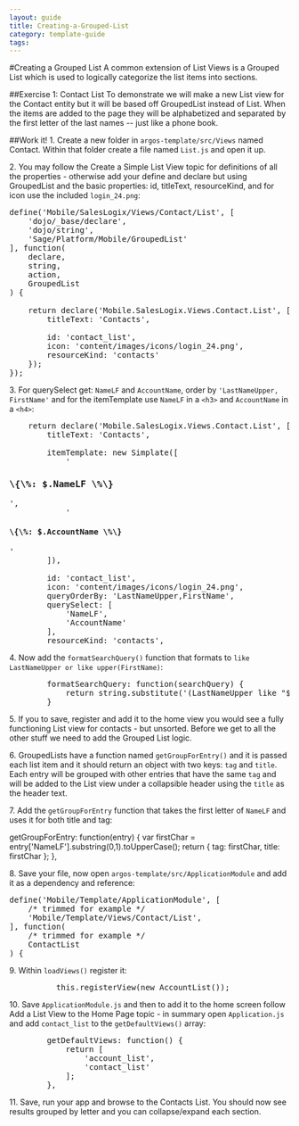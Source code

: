 ---
layout: guide
title: Creating-a-Grouped-List
category: template-guide
tags: 
---
#Creating a Grouped List
A common extension of List Views is a Grouped List which is used to logically categorize the list items into sections.

##Exercise 1: Contact List
To demonstrate we will make a new List view for the Contact entity but it will be based off GroupedList instead of List. When the items are added to the page they will be alphabetized and separated by the first letter of the last names -- just like a phone book.

##Work it!
1\. Create a new folder in `argos-template/src/Views` named Contact. Within that folder create a file named `List.js` and open it up.

2\. You may follow the Create a Simple List View topic for definitions of all the properties - otherwise add your define and declare but using GroupedList and the basic properties: id, titleText, resourceKind, and for icon use the included `login_24.png`:

<pre class="brush: js">
define('Mobile/SalesLogix/Views/Contact/List', [
    'dojo/_base/declare',
    'dojo/string',
    'Sage/Platform/Mobile/GroupedList'
], function(
    declare,
    string,
    action,
    GroupedList
) {

    return declare('Mobile.SalesLogix.Views.Contact.List', [GroupedList], {
        titleText: 'Contacts',

        id: 'contact_list',
        icon: 'content/images/icons/login_24.png',
        resourceKind: 'contacts'
    });
});
</pre>

3\. For querySelect get: `NameLF` and `AccountName`, order by `'LastNameUpper, FirstName'` and for the itemTemplate use `NameLF` in a `<h3>` and `AccountName` in a `<h4>`:

<pre class="brush: js">
    return declare('Mobile.SalesLogix.Views.Contact.List', [GroupedList], {
        titleText: 'Contacts',

        itemTemplate: new Simplate([
            '<h3>\{\%: $.NameLF \%\}</h3>',
            '<h4>\{\%: $.AccountName \%\}</h4>'
        ]),

        id: 'contact_list',
        icon: 'content/images/icons/login_24.png',
        queryOrderBy: 'LastNameUpper,FirstName',
        querySelect: [
            'NameLF',
            'AccountName'
        ],
        resourceKind: 'contacts',
</pre>

4\. Now add the `formatSearchQuery()` function that formats to `like LastNameUpper or like upper(FirstName)`:

<pre class="brush: js">
        formatSearchQuery: function(searchQuery) {
            return string.substitute('(LastNameUpper like "${0}%" or upper(FirstName) like "${0}%")', [this.escapeSearchQuery(searchQuery.toUpperCase())]);
        }
</pre>

5\. If you to save, register and add it to the home view you would see a fully functioning List view for contacts - but unsorted. Before we get to all the other stuff we need to add the Grouped List logic.

6\. GroupedLists have a function named `getGroupForEntry()` and it is passed each list item and it should return an object with two keys: `tag` and `title`. Each entry will be grouped with other entries that have the same `tag` and will be added to the List view under a collapsible header using the `title` as the header text.

7\. Add the `getGroupForEntry` function that takes the first letter of `NameLF` and uses it for both title and tag:

</pre>
        getGroupForEntry: function(entry) {
            var firstChar = entry['NameLF'].substring(0,1).toUpperCase();
            return {
                tag: firstChar,
                title: firstChar
            };
        },
</pre>

8\. Save your file, now open `argos-template/src/ApplicationModule` and add it as a dependency and reference:

<pre class="brush: js">
define('Mobile/Template/ApplicationModule', [
    /* trimmed for example */
    'Mobile/Template/Views/Contact/List',
], function(
    /* trimmed for example */
    ContactList
) {
</pre>

9\. Within `loadViews()` register it:

<pre class="brush: js">
          this.registerView(new AccountList());
</pre>

10\. Save `ApplicationModule.js` and then to add it to the home screen follow Add a List View to the Home Page topic - in summary open `Application.js` and add `contact_list` to the `getDefaultViews()` array:

<pre class="brush: js">
        getDefaultViews: function() {
            return [
                'account_list',
                'contact_list'
            ];
        },
</pre>

11\. Save, run your app and browse to the Contacts List. You should now see results grouped by letter and you can collapse/expand each section.